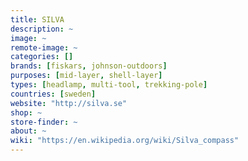 ```yaml
---
title: SILVA
description: ~
image: ~
remote-image: ~
categories: []
brands: [fiskars, johnson-outdoors]
purposes: [mid-layer, shell-layer]
types: [headlamp, multi-tool, trekking-pole]
countries: [sweden]
website: "http://silva.se"
shop: ~
store-finder: ~
about: ~
wiki: "https://en.wikipedia.org/wiki/Silva_compass"
---
```

